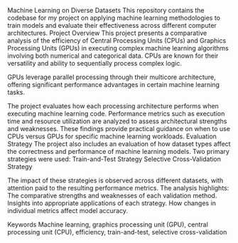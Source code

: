 Machine Learning on Diverse Datasets
This repository contains the codebase for my project on applying machine learning methodologies to train models and evaluate their effectiveness across different computer architectures.
Project Overview
This project presents a comparative analysis of the efficiency of Central Processing Units (CPUs) and Graphics Processing Units (GPUs) in executing complex machine learning algorithms involving both numerical and categorical data.
CPUs are known for their versatility and ability to sequentially process complex logic.


GPUs leverage parallel processing through their multicore architecture, offering significant performance advantages in certain machine learning tasks.


The project evaluates how each processing architecture performs when executing machine learning code. Performance metrics such as execution time and resource utilization are analyzed to assess architectural strengths and weaknesses. These findings provide practical guidance on when to use CPUs versus GPUs for specific machine learning workloads.
Evaluation Strategy
The project also includes an evaluation of how dataset types affect the correctness and performance of machine learning models. Two primary strategies were used:
Train-and-Test Strategy
Selective Cross-Validation Strategy


The impact of these strategies is observed across different datasets, with attention paid to the resulting performance metrics. The analysis highlights:
The comparative strengths and weaknesses of each validation method. Insights into appropriate applications of each strategy.
How changes in individual metrics affect model accuracy.


Keywords
Machine learning, graphics processing unit (GPU), central processing unit (CPU), efficiency, train-and-test, selective cross-validation

